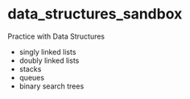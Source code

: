 # data_structures_sandbox
Practice with Data Structures
* singly linked lists
* doubly linked lists
* stacks
* queues
* binary search trees